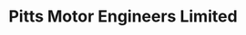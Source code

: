 ---
title: "Pitts Motor Engineers Limited"
url: /ilkeston/pitts-motor-engineers-limited/
shop: Autowerkstatt
---